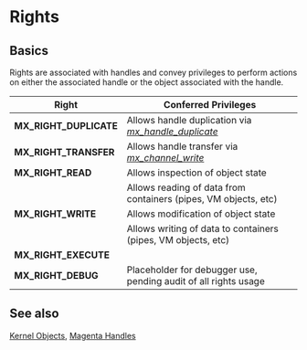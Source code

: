 # Rights

## Basics

Rights are associated with handles and convey privileges to perform actions on
either the associated handle or the object associated with the handle.

| Right | Conferred Privileges |
| ----- | -------------------- |
| **MX_RIGHT_DUPLICATE** | Allows handle duplication via [*mx_handle_duplicate*](syscalls/handle_duplicate.md) |
| **MX_RIGHT_TRANSFER** | Allows handle transfer via [*mx_channel_write*](syscalls/message_write.md) |
| **MX_RIGHT_READ** | Allows inspection of object state |
|                   | Allows reading of data from containers (pipes, VM objects, etc) |
| **MX_RIGHT_WRITE** | Allows modification of object state |
|                    | Allows writing of data to containers (pipes, VM objects, etc) |
| **MX_RIGHT_EXECUTE** | |
| **MX_RIGHT_DEBUG** | Placeholder for debugger use, pending audit of all rights usage |

## See also
[Kernel Objects](kernel_objects.md),
[Magenta Handles](handles.md)
